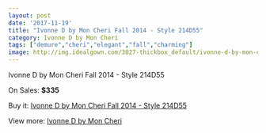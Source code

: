 ```yaml
---
layout: post
date: '2017-11-19'
title: "Ivonne D by Mon Cheri Fall 2014 - Style 214D55"
category: Ivonne D by Mon Cheri
tags: ["demure","cheri","elegant","fall","charming"]
image: http://img.idealgown.com/3027-thickbox_default/ivonne-d-by-mon-cheri-fall-2014-style-214d55.jpg
---
```

Ivonne D by Mon Cheri Fall 2014 - Style 214D55

On Sales: **$335**
<a href="https://www.idealgown.com/en/ivonne-d-by-mon-cheri/1458-ivonne-d-by-mon-cheri-fall-2014-style-214d55.html"><amp-img layout="responsive" width="600" height="600" src="//img.idealgown.com/3027-thickbox_default/ivonne-d-by-mon-cheri-fall-2014-style-214d55.jpg" alt="Ivonne D by Mon Cheri Fall 2014 - Style 214D55 0" /></a>
<a href="https://www.idealgown.com/en/ivonne-d-by-mon-cheri/1458-ivonne-d-by-mon-cheri-fall-2014-style-214d55.html"><amp-img layout="responsive" width="600" height="600" src="//img.idealgown.com/3029-thickbox_default/ivonne-d-by-mon-cheri-fall-2014-style-214d55.jpg" alt="Ivonne D by Mon Cheri Fall 2014 - Style 214D55 1" /></a>
<a href="https://www.idealgown.com/en/ivonne-d-by-mon-cheri/1458-ivonne-d-by-mon-cheri-fall-2014-style-214d55.html"><amp-img layout="responsive" width="600" height="600" src="//img.idealgown.com/3028-thickbox_default/ivonne-d-by-mon-cheri-fall-2014-style-214d55.jpg" alt="Ivonne D by Mon Cheri Fall 2014 - Style 214D55 2" /></a>

Buy it: [Ivonne D by Mon Cheri Fall 2014 - Style 214D55](https://www.idealgown.com/en/ivonne-d-by-mon-cheri/1458-ivonne-d-by-mon-cheri-fall-2014-style-214d55.html "Ivonne D by Mon Cheri Fall 2014 - Style 214D55")

View more: [Ivonne D by Mon Cheri](https://www.idealgown.com/en/22-ivonne-d-by-mon-cheri "Ivonne D by Mon Cheri")